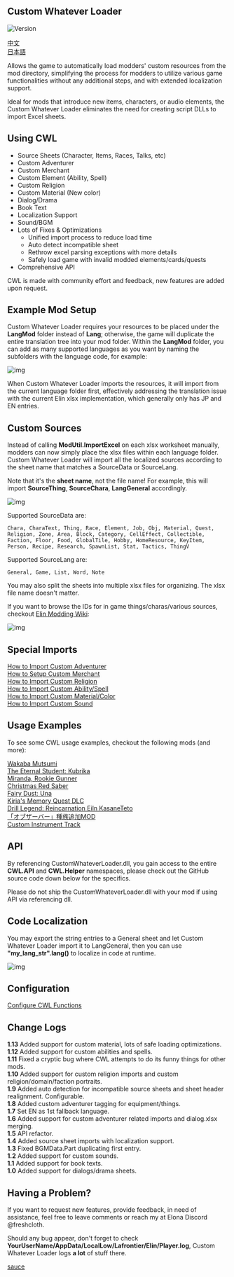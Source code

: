 ## Custom Whatever Loader

![Version](https://img.shields.io/badge/Version-1.15.6-R.svg)

[中文](./README.CN.md)  
[日本語](./README.JP.md)  

Allows the game to automatically load modders' custom resources from the mod directory, simplifying the process for modders to utilize various game functionalities without any additional steps, and with extended localization support.

Ideal for mods that introduce new items, characters, or audio elements, the Custom Whatever Loader eliminates the need for creating script DLLs to import Excel sheets.

## Using CWL

- Source Sheets (Character, Items, Races, Talks, etc)
- Custom Adventurer
- Custom Merchant
- Custom Element (Ability, Spell)
- Custom Religion
- Custom Material (New color)
- Dialog/Drama
- Book Text
- Localization Support 
- Sound/BGM
- Lots of Fixes & Optimizations
    - Unified import process to reduce load time
    - Auto detect incompatible sheet
    - Rethrow excel parsing exceptions with more details
    - Safely load game with invalid modded elements/cards/quests
- Comprehensive API

CWL is made with community effort and feedback, new features are added upon request.

## Example Mod Setup

Custom Whatever Loader requires your resources to be placed under the **LangMod** folder instead of **Lang**; otherwise, the game will duplicate the entire translation tree into your mod folder. Within the **LangMod** folder, you can add as many supported languages as you want by naming the subfolders with the language code, for example:

![img](https://i.postimg.cc/tJypn1Ys/image.png)

When Custom Whatever Loader imports the resources, it will import from the current language folder first, effectively addressing the translation issue with the current Elin xlsx implementation, which generally only has JP and EN entries.

## Custom Sources

Instead of calling **ModUtil.ImportExcel** on each xlsx worksheet manually, modders can now simply place the xlsx files within each language folder. Custom Whatever Loader will import all the localized sources according to the sheet name that matches a SourceData or SourceLang.

Note that it's the **sheet name**, not the file name! For example, this will import **SourceThing**, **SourceChara**, **LangGeneral** accordingly.

![img](https://i.postimg.cc/vZqGNjfC/Screenshot-1.png)

Supported SourceData are: 
```
Chara, CharaText, Thing, Race, Element, Job, Obj, Material, Quest, Religion, Zone, Area, Block, Category, CellEffect, Collectible, Faction, Floor, Food, GlobalTile, Hobby, HomeResource, KeyItem, Person, Recipe, Research, SpawnList, Stat, Tactics, ThingV
```

Supported SourceLang are: 
```
General, Game, List, Word, Note
```

You may also split the sheets into multiple xlsx files for organizing. The xlsx file name doesn't matter.

If you want to browse the IDs for in game things/charas/various sources, checkout [Elin Modding Wiki](https://elin-modding-resources.github.io/Elin.Docs):

![img](https://i.postimg.cc/15wF6V2L/image.png)

## Special Imports

[How to Import Custom Adventurer](https://github.com/gottyduke/Elin.Plugins/tree/master/CustomWhateverLoader/Docs/CustomAdventurer.md)  
[How to Setup Custom Merchant](https://github.com/gottyduke/Elin.Plugins/tree/master/CustomWhateverLoader/Docs/CustomMerchant.md)  
[How to Import Custom Religion](https://github.com/gottyduke/Elin.Plugins/tree/master/CustomWhateverLoader/Docs/CustomReligion.md)  
[How to Import Custom Ability/Spell](https://github.com/gottyduke/Elin.Plugins/tree/master/CustomWhateverLoader/Docs/CustomElement.md)  
[How to Import Custom Material/Color](https://github.com/gottyduke/Elin.Plugins/tree/master/CustomWhateverLoader/Docs/CustomMaterial.md)  
[How to Import Custom Sound](https://github.com/gottyduke/Elin.Plugins/tree/master/CustomWhateverLoader/Docs/CustomSound.md)  

## Usage Examples

To see some CWL usage examples, checkout the following mods (and more):

[Wakaba Mutsumi](https://steamcommunity.com/sharedfiles/filedetails/?id=3380127472)  
[The Eternal Student: Kubrika](https://steamcommunity.com/sharedfiles/filedetails/?id=3380350255)  
[Miranda, Rookie Gunner](https://steamcommunity.com/sharedfiles/filedetails/?id=3383166653)  
[Christmas Red Saber](https://steamcommunity.com/sharedfiles/filedetails/?id=3383191390)  
[Fairy Dust: Una](https://steamcommunity.com/sharedfiles/filedetails/?id=3384670717)  
[Kiria's Memory Quest DLC](https://steamcommunity.com/sharedfiles/filedetails/?id=3381789374)  
[Drill Legend: Reincarnation Eiln KasaneTeto](https://steamcommunity.com/sharedfiles/filedetails/?id=3385442190)  
[「オブザーバー」種族追加MOD](https://steamcommunity.com/sharedfiles/filedetails/?id=3385578698)  
[Custom Instrument Track](https://steamcommunity.com/sharedfiles/filedetails/?id=3374708172)

## API

By referencing CustomWhateverLoader.dll, you gain access to the entire **CWL.API** and **CWL.Helper** namespaces, please check out the GitHub source code down below for the specifics.

Please do not ship the CustomWhateverLoader.dll with your mod if using API via referencing dll.

## Code Localization

You may export the string entries to a General sheet and let Custom Whatever Loader import it to LangGeneral, then you can use **"my_lang_str".lang()** to localize in code at runtime.

![img](https://i.postimg.cc/76HS3t8M/image.png)

## Configuration

[Configure CWL Functions](https://github.com/gottyduke/Elin.Plugins/tree/master/CustomWhateverLoader/Docs/Config.md)  

## Change Logs

**1.13** Added support for custom material, lots of safe loading optimizations.  
**1.12** Added support for custom abilities and spells.  
**1.11** Fixed a cryptic bug where CWL attempts to do its funny things for other mods.  
**1.10** Added support for custom religion imports and custom religion/domain/faction portraits.  
**1.9** Added auto detection for incompatible source sheets and sheet header realignment. Configurable.  
**1.8** Added custom adventurer tagging for equipment/things.  
**1.7** Set EN as 1st fallback language.  
**1.6** Added support for custom adventurer related imports and dialog.xlsx merging.  
**1.5** API refactor.  
**1.4** Added source sheet imports with localization support.  
**1.3** Fixed BGMData.Part duplicating first entry.  
**1.2** Added support for custom sounds.  
**1.1** Added support for book texts.  
**1.0** Added support for dialogs/drama sheets.  

## Having a Problem?

If you want to request new features, provide feedback, in need of assistance, feel free to leave comments or reach my at Elona Discord @freshcloth.

Should any bug appear, don't forget to check **YourUserName/AppData/LocalLow/Lafrontier/Elin/Player.log**, Custom Whatever Loader logs **a lot** of stuff there.

[sauce](https://github.com/gottyduke/Elin.Plugins/tree/master/CustomWhateverLoader)
